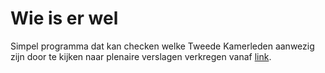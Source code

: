 # Wie is er wel
Simpel programma dat kan checken welke Tweede Kamerleden aanwezig zijn door te kijken naar plenaire verslagen verkregen vanaf [link](https://opendata.tweedekamer.nl/).
